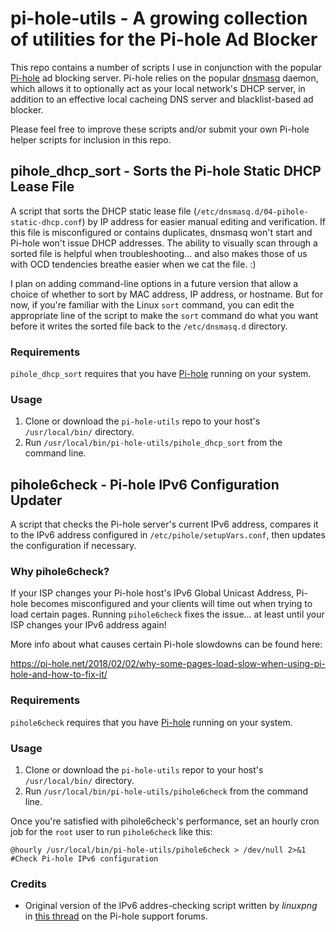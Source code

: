 # pi-hole-utils - A growing collection of utilities for the Pi-hole Ad Blocker
This repo contains a number of scripts I use in conjunction with the popular [Pi-hole](https://pi-hole.net/) ad blocking server. Pi-hole relies on the popular [dnsmasq](http://www.thekelleys.org.uk/dnsmasq/doc.html) daemon, which allows it to optionally act as your local network's DHCP server, in addition to an effective local cacheing DNS server and blacklist-based ad blocker.

Please feel free to improve these scripts and/or submit your own Pi-hole helper scripts for inclusion in this repo.

## pihole_dhcp_sort - Sorts the Pi-hole Static DHCP Lease File
A script that sorts the DHCP static lease file (```/etc/dnsmasq.d/04-pihole-static-dhcp.conf```) by IP address for easier manual editing and verification. If this file is misconfigured or contains duplicates, dnsmasq won't start and Pi-hole won't issue DHCP addresses. The ability to visually scan through a sorted file is helpful when troubleshooting... and also makes those of us with OCD tendencies breathe easier when we cat the file. :)

I plan on adding command-line options in a future version that allow a choice of whether to sort by MAC address, IP address, or hostname. But for now, if you're familiar with the Linux ```sort``` command, you can edit the appropriate line of the script to make the ```sort``` command do what you want before it writes the sorted file back to the ```/etc/dnsmasq.d``` directory.

### Requirements
```pihole_dhcp_sort``` requires that you have <a target="_blank" href="https://github.com/pi-hole/pi-hole">Pi-hole</a> running on your system.

### Usage
1. Clone or download the ```pi-hole-utils``` repo to your host's `/usr/local/bin/` directory.
2. Run ```/usr/local/bin/pi-hole-utils/pihole_dhcp_sort``` from the command line.

## pihole6check - Pi-hole IPv6 Configuration Updater
A script that checks the Pi-hole server's current IPv6 address, compares it to the IPv6 address configured in ```/etc/pihole/setupVars.conf```, then updates the configuration if necessary.

### Why pihole6check?
If your ISP changes your Pi-hole host's IPv6 Global Unicast Address, Pi-hole becomes misconfigured and your clients will time out when trying to load certain pages. Running ```pihole6check``` fixes the issue... at least until your ISP changes your IPv6 address again!

More info about what causes certain Pi-hole slowdowns can be found here:

https://pi-hole.net/2018/02/02/why-some-pages-load-slow-when-using-pi-hole-and-how-to-fix-it/

### Requirements
```pihole6check``` requires that you have <a target="_blank" href="https://github.com/pi-hole/pi-hole">Pi-hole</a> running on your system.

### Usage
1. Clone or download the ```pi-hole-utils``` repor to your host's `/usr/local/bin/` directory.
2. Run ```/usr/local/bin/pi-hole-utils/pihole6check``` from the command line.

Once you're satisfied with pihole6check's performance, set an hourly cron job for the ```root``` user to run ```pihole6check``` like this:

    @hourly /usr/local/bin/pi-hole-utils/pihole6check > /dev/null 2>&1 #Check Pi-hole IPv6 configuration
    
### Credits
* Original version of the IPv6 addres-checking script written by *linuxpng* in <a target="_blank" href="https://discourse.pi-hole.net/t/some-websites-load-very-slow/1876/46">this thread</a> on the Pi-hole support forums.
